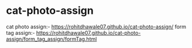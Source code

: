 # cat-photo-assign
cat photo assign:- https://rohitdhawale07.github.io/cat-photo-assign/
form tag assign:-  https://rohitdhawale07.github.io/cat-photo-assign/form_tag_assign/formTag.html
